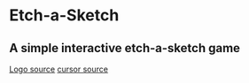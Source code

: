 # Etch-a-Sketch
## A simple interactive etch-a-sketch game 
[Logo source](https://icons8.com/)
[cursor source](http://www.rw-designer.com/cursor-detail/125360)
